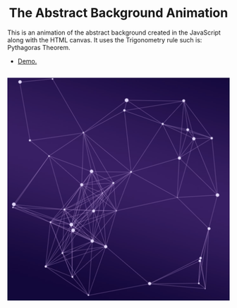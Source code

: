 <h1 align="center">The Abstract Background Animation</h1>

This is an animation of the abstract background created in the JavaScript along with the HTML canvas. It uses the Trigonometry rule such is:  Pythagoras Theorem.

-  [Demo.](https://fsmp.herokuapp.com/)

<h2 align="center"><img src="images/screenshot.png" alt='Diasfero Mockup GIF'></h2>